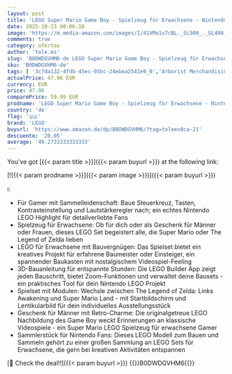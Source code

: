 ```yaml
---
layout: post
title: 'LEGO Super Mario Game Boy - Spielzeug für Erwachsene - Nintendo Deko mit 2 Modulen inkl. Zelda & einem Stand - Retro Modellbau zum Ausstellen - Kreativer Baukasten - Geschenk für Gaming Fans - 72046'
date: 2025-10-23 00:06:18
image: 'https://m.media-amazon.com/images/I/41VMo1s7cBL._SL500_._SL400_.jpg'
comments: true
category: ofertas
author: 'tole.es'
slug: 'B0DWDGVHM6-de LEGO Super Mario Game Boy - Spielzeug für Erwachsene -...'
sku: 'B0DWDGVHM6-de'
tags: [ '3c7da132-4fdb-45ec-95bc-24ebea2541e9_0','Arborist Merchandising Root','Bauspielzeug & Konstruktionsspielzeug','Custom Stores','LEGO','Self Service','Spielzeug','lego','🇩🇪', ]
actualPrice: 47.96 EUR
currency: EUR
price: 47.96
comparePrice: 59.99 EUR
prodname: 'LEGO Super Mario Game Boy - Spielzeug für Erwachsene - Nintendo Deko mit 2 Modulen inkl. Zelda & einem Stand - Retro Modellbau zum Ausstellen - Kreativer Baukasten - Geschenk für Gaming Fans - 72046'
country: 'de'
flag: '🇩🇪'
brand: 'LEGO'
buyurl: 'https://www.amazon.de/dp/B0DWDGVHM6/?tag=tolees0ca-21'
descuento: '20.05'
average: '49.2733333333333'
---
```


You've got [{{< param title >}}]({{< param buyurl >}}) at the following link:

[![{{< param prodname >}}]({{< param image >}})]({{< param buyurl >}})

ℹ️:

- Für Gamer mit Sammelleidenschaft: Baue Steuerkreuz, Tasten, Kontrasteinstellung und Lautstärkeregler nach; ein echtes Nintendo LEGO Highlight für detailverliebte Fans
- Spielzeug für Erwachsene: Ob für dich oder als Geschenk für Männer oder Frauen, dieses LEGO Set begeistert alle, die Super Mario oder The Legend of Zelda lieben
- LEGO für Erwachsene mit Bauvergnügen: Das Spielset bietet ein kreatives Projekt für erfahrene Baumeister oder Einsteiger, ein spannender Baukasten mit nostalgischem Videospiel-Feeling
- 3D-Bauanleitung für entspannte Stunden: Die LEGO Builder App zeigt jeden Bauschritt, bietet Zoom-Funktionen und verwaltet deine Bausets - ein praktisches Tool für dein Nintendo LEGO Projekt
- Spielset mit Modulen: Wechsle zwischen The Legend of Zelda: Links Awakening und Super Mario Land - mit Startbildschirm und Lentikularbild für dein individuelles Ausstellungsstück
- Geschenk für Männer mit Retro-Charme: Die originalgetreue LEGO Nachbildung des Game Boy weckt Erinnerungen an klassische Videospiele - ein Super Mario LEGO Spielzeug für erwachsene Gamer
- Sammlerstück für Nintendo Fans: Dieses LEGO Modell zum Bauen und Sammeln gehört zu einer großen Sammlung an LEGO Sets für Erwachsene, die gern bei kreativen Aktivitäten entspannen

[🛒 Check the deal!!]({{< param buyurl >}})
{{<world>}}B0DWDGVHM6{{</world>}}
